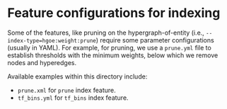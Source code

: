 # Feature configurations for indexing

Some of the features, like pruning on the hypergraph-of-entity (i.e., `--index-type=hgoe:weight:prune`) require some parameter configurations (usually in YAML). For example, for pruning, we use a `prune.yml` file to establish thresholds with the minimum weights, below which we remove nodes and hyperedges.

Available examples within this directory include:

- `prune.xml` for `prune` index feature.
- `tf_bins.yml` for `tf_bins` index feature.